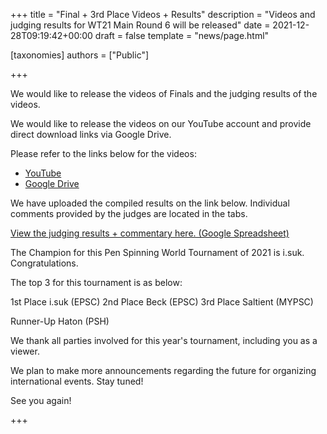 +++
title = "Final + 3rd Place Videos + Results"
description = "Videos and judging results for WT21 Main Round 6 will be released"
date = 2021-12-28T09:19:42+00:00
draft = false
template = "news/page.html"

[taxonomies]
authors = ["Public"]

+++

We would like to release the videos of Finals and the judging results of the videos.

We would like to release the videos on our YouTube account and provide direct download links via Google Drive.

Please refer to the links below for the videos:

- [YouTube](https://youtube.com/playlist?list=PLyRbkUc3eXp2G4qbGfN9ZeSrHHsJ1Vflw)
- [Google Drive](https://drive.google.com/drive/folders/13PdfVWZJ26CFMuOO2SDbXFeAjCO0_GlX?usp=sharing)

We have uploaded the compiled results on the link below. Individual comments provided by the judges are located in the tabs.

[View the judging results + commentary here. (Google Spreadsheet)](https://docs.google.com/spreadsheets/d/1jmguOh8TL20q_U7bFsBMlNKeAkq1Q8Bx/edit?usp=sharing&ouid=104710949198945563920&rtpof=true&sd=true)

The Champion for this Pen Spinning World Tournament of 2021 is i.suk. Congratulations.

The top 3 for this tournament is as below:

1st Place i.suk (EPSC)
2nd Place Beck (EPSC)
3rd Place Saltient (MYPSC)

Runner-Up Haton (PSH)

We thank all parties involved for this year's tournament, including you as a viewer.

We plan to make more announcements regarding the future for organizing international events. Stay tuned!

See you again!

+++
